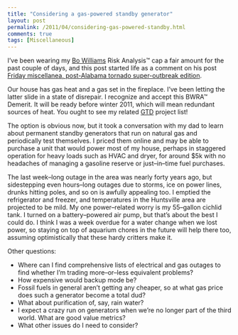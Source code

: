 ```yaml
---
title: "Considering a gas-powered standby generator"
layout: post
permalink: /2011/04/considering-gas-powered-standby.html
comments: true
tags: [Miscellaneous]
---
```

I’ve been wearing my [Bo Williams][bo] Risk Analysis™ cap a fair amount
for the past couple of days, and this post started life as a comment on
his post [Friday miscellanea, post-Alabama tornado super-outbreak
edition][outbreak].

[bo]: http://bowilliams.com/
[outbreak]: http://bowilliams.com/2011/04/friday-miscellanea-post-alabama-tornado-super-outbreak-edition/

Our house has gas heat and a gas set in the fireplace. I’ve been
letting the latter slide in a state of disrepair. I recognize and accept
this BWRA™ Demerit. It will be ready before winter 2011, which will mean
redundant sources of heat. You ought to see my related [GTD] project
list!

[GTD]: http://www.davidco.com/

The option is obvious now, but it took a conversation with my dad to
learn about permanent standby generators that run on natural gas and
periodically test themselves. I priced them online and may be able to
purchase a unit that would power most of my house, perhaps in staggered
operation for heavy loads such as HVAC and dryer, for around $5k with no
headaches of managing a gasoline reserve or just–in–time fuel purchases.

The last week–long outage in the area was nearly forty years ago, but
sidestepping even hours–long outages due to storms, ice on power lines,
drunks hitting poles, and so on is awfully appealing too. I emptied the
refrigerator and freezer, and temperatures in the Huntsville area are
projected to be mild. My one power–related worry is my 55–gallon
cichlid tank. I turned on a battery–powered air pump, but that’s about
the best I could do. I think I was a week overdue for a water change
when we lost power, so staying on top of aquarium chores in the future
will help there too, assuming optimistically that these hardy critters
make it.

Other questions:

- Where can I find comprehensive lists of electrical and gas outages
  to find whether I’m trading more–or–less equivalent problems?
- How expensive would backup mode be?
- Fossil fuels in general aren’t getting any cheaper, so at what gas
  price does such a generator become a total dud?
- What about purification of, say, rain water?
- I expect a crazy run on generators when we’re no longer part of the
  third world. What are good value metrics?
- What other issues do I need to consider?
